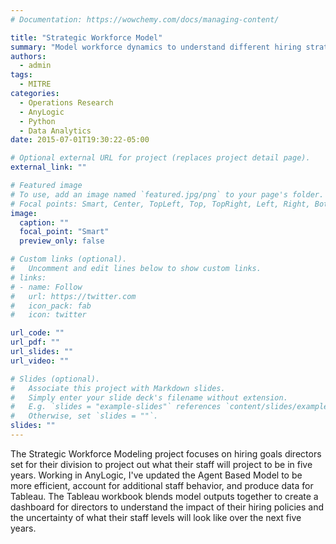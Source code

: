 ```yaml
---
# Documentation: https://wowchemy.com/docs/managing-content/

title: "Strategic Workforce Model"
summary: "Model workforce dynamics to understand different hiring strategies."
authors: 
  - admin
tags: 
  - MITRE
categories: 
  - Operations Research
  - AnyLogic
  - Python
  - Data Analytics
date: 2015-07-01T19:30:22-05:00

# Optional external URL for project (replaces project detail page).
external_link: ""

# Featured image
# To use, add an image named `featured.jpg/png` to your page's folder.
# Focal points: Smart, Center, TopLeft, Top, TopRight, Left, Right, BottomLeft, Bottom, BottomRight.
image:
  caption: ""
  focal_point: "Smart"
  preview_only: false

# Custom links (optional).
#   Uncomment and edit lines below to show custom links.
# links:
# - name: Follow
#   url: https://twitter.com
#   icon_pack: fab
#   icon: twitter

url_code: ""
url_pdf: ""
url_slides: ""
url_video: ""

# Slides (optional).
#   Associate this project with Markdown slides.
#   Simply enter your slide deck's filename without extension.
#   E.g. `slides = "example-slides"` references `content/slides/example-slides.md`.
#   Otherwise, set `slides = ""`.
slides: ""
---
```


The Strategic Workforce Modeling project focuses on hiring goals directors set for their division to project out what their staff will project to be in five years. Working in AnyLogic, I've updated the Agent Based Model to be more efficient, account for additional staff behavior, and produce data for Tableau. The Tableau workbook blends model outputs together to create a dashboard for directors to understand the impact of their hiring policies and the uncertainty of what their staff levels will look like over the next five years.